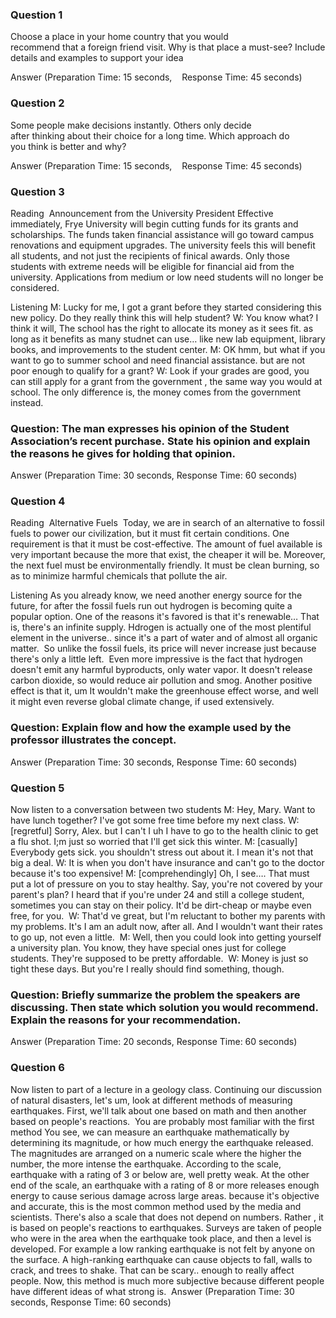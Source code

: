 ### Question 1
Choose a place in your home country that you would recommend that a foreign friend visit. Why is that place a must-see? Include details and examples to support your idea

Answer (Preparation Time: 15 seconds,    Response Time: 45 seconds)


### Question 2
Some people make decisions instantly. Others only decide after thinking about their choice for a long time. Which approach do you think is better and why?

Answer (Preparation Time: 15 seconds,    Response Time: 45 seconds)

### Question 3
Reading 
Announcement from the University President
Effective immediately, Frye University will begin cutting funds for its grants and scholarships. The funds taken financial assistance will go toward campus renovations and equipment upgrades. The university feels this will benefit all students, and not just the recipients of finical awards. Only those students with extreme needs will be eligible for financial aid from the university. Applications from medium or low need students will no longer be considered. 

Listening
M: Lucky for me, I got a grant before they started considering this new policy. Do they really think this will help student?
W: You know what? I think it will, The school has the right to allocate its money as it sees fit. as long as it benefits as many studnet can use… like new lab equipment, library books, and improvements to the student center.
M: OK hmm, but what if you want to go to summer school and need financial assistance. but are not poor enough to qualify for a grant?
W: Look if your grades are good, you can still apply for a grant from the government , the same way you would at school. The only difference is, the money comes from the government instead. 

### Question: The man expresses his opinion of the Student Association’s recent purchase. State his opinion and explain the reasons he gives for holding that opinion.
Answer (Preparation Time: 30 seconds, Response Time: 60 seconds)

### Question 4

Reading 
Alternative Fuels 
Today, we are in search of an alternative to fossil fuels to power our civilization, but it must fit certain conditions. One requirement is that it must be cost-effective. The amount of fuel available is very important because the more that exist, the cheaper it will be. Moreover, the next fuel must be environmentally friendly. It must be clean burning, so as to minimize harmful chemicals that pollute the air.

Listening
As you already know, we need another energy source for the future, for after the fossil fuels run out hydrogen is becoming quite a popular option.
One of the reasons it's favored is that it's renewable… That is, there's an infinite supply. Hdrogen is actually one of the most plentiful element in the universe.. since it's a part of water and of almost all organic matter. 
So unlike the fossil fuels, its price will never increase just because there's only a little left. 
Even more impressive is the fact that hydrogen doesn't emit any harmful byproducts, only water vapor. It doesn't release carbon dioxide, so would reduce air pollution and smog. Another positive effect is that it, um It wouldn't make the greenhouse effect worse, and well it might even reverse global climate change, if used extensively. 

### Question: Explain flow and how the example used by the professor illustrates the concept.
Answer (Preparation Time: 30 seconds, Response Time: 60 seconds)


### Question 5
Now listen to a conversation between two students
M: Hey, Mary. Want to have lunch together? I've got some free time before my next class.
W:[regretful] Sorry, Alex. but I can't I uh I have to go to the health clinic to get a flu shot. I;m just so worried that I'll get sick this winter.
M: [casually] Everybody gets sick. you shouldn't stress out about it. I mean it's not that big a deal.
W: It is when you don't have insurance and can't go to the doctor because it's too expensive!
M: [comprehendingly] Oh, I see…. That must put a lot of pressure on you to stay healthy. Say, you're not covered by your parent's plan? I heard that if you're under 24 and still a college student, sometimes you can stay on their policy. It'd be dirt-cheap or maybe even free, for you. 
W: That'd ve great, but I'm reluctant to bother my parents with my problems. It's I am an adult now, after all. And I wouldn't want their rates to go up, not even a little. 
M: Well, then you could look into getting yourself a university plan. You know, they have special ones just for college students. They're supposed to be pretty affordable. 
W: Money is just so tight these days. But you're I really should find something, though. 

### Question: Briefly summarize the problem the speakers are discussing. Then state which solution you would recommend. Explain the reasons for your recommendation.
Answer (Preparation Time: 20 seconds, Response Time: 60 seconds)


### Question 6
Now listen to part of a lecture in a geology class.
Continuing our discussion of natural disasters, let's um, look at different methods of measuring earthquakes. First, we'll talk about one based on math and then another based on people's reactions. 
You are probably most familiar with the first method You see, we can measure an earthquake mathematically by determining its magnitude, or how much energy the earthquake released. The magnitudes are arranged on a numeric scale where the higher the number, the more intense the earthquake. According to the scale, earthquake with a rating of 3 or below are, well pretty weak. At the other end of the scale, an earthquake with a rating of 8 or more releases enough energy to cause serious damage across large areas. because it's objective and accurate, this is the most common method used by the media and scientists.
There's also a scale that does not depend on numbers. Rather , it is based on people's reactions to earthquakes. Surveys are taken of people who were in the area when the earthquake took place, and then a level is developed. For example a low ranking earthquake is not felt by anyone on the surface. A high-ranking earthquake can cause objects to fall, walls to crack, and trees to shake. That can be scary.. enough to really affect people. Now, this method is much more subjective because different people have different ideas of what strong is. 
Answer (Preparation Time: 30 seconds, Response Time: 60 seconds)



